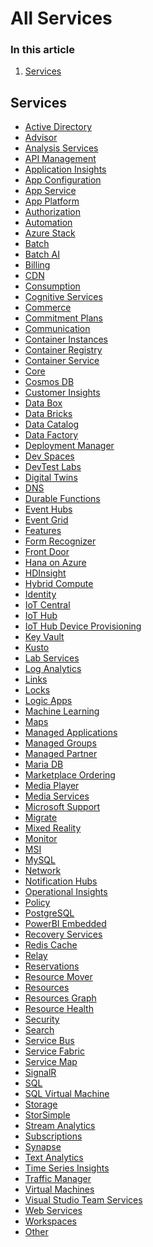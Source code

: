 # All Services

<main id="main" role="main" class="content " data-bi-name="content" lang="en-us" dir="ltr">

<nav id="center-doc-outline" class="doc-outline is-hidden-desktop" data-bi-name="intopic toc" role="navigation" aria-label="On page navigation">
  <h3>In this article</h3>
<ol><li><a href="#services">Services</a></li></ol></nav><h2 id="services" class="heading-anchor"><a class="anchor-link docon docon-link" href="#services" aria-labelledby="services"></a>Services</h2>
<div class="has-margin-top-extra-large has-margin-bottom-extra-large">
    <ul class="has-three-text-columns has-margin-left-none">
            <li class="has-three-text-columns-list-items is-unstyled">	
                <a href="/javascript/api/overview/azure/activedirectory?view=azure-node-latest" data-linktype="relative-path"> Active Directory </a>
            </li>
            <li class="has-three-text-columns-list-items is-unstyled">	
                <a href="/javascript/api/overview/azure/advisor?view=azure-node-latest" data-linktype="relative-path"> Advisor </a>
            </li>
            <li class="has-three-text-columns-list-items is-unstyled">	
                <a href="/javascript/api/overview/azure/analysis-services?view=azure-node-latest" data-linktype="relative-path"> Analysis Services </a>
            </li>
            <li class="has-three-text-columns-list-items is-unstyled">	
                <a href="/javascript/api/overview/azure/apimanagement?view=azure-node-latest" data-linktype="relative-path"> API Management </a>
            </li>
            <li class="has-three-text-columns-list-items is-unstyled">	
                <a href="/javascript/api/overview/azure/applicationinsights?view=azure-node-latest" data-linktype="relative-path"> Application Insights </a>
            </li>
            <li class="has-three-text-columns-list-items is-unstyled">	
                <a href="/javascript/api/overview/azure/appconfiguration?view=azure-node-latest" data-linktype="relative-path"> App Configuration </a>
            </li>
            <li class="has-three-text-columns-list-items is-unstyled">	
                <a href="/javascript/api/overview/azure/appservice?view=azure-node-latest" data-linktype="relative-path"> App Service </a>
            </li>
            <li class="has-three-text-columns-list-items is-unstyled">	
                <a href="/javascript/api/overview/azure/appplatform?view=azure-node-latest" data-linktype="relative-path"> App Platform </a>
            </li>
            <li class="has-three-text-columns-list-items is-unstyled">	
                <a href="/javascript/api/overview/azure/authorization?view=azure-node-latest" data-linktype="relative-path"> Authorization </a>
            </li>
            <li class="has-three-text-columns-list-items is-unstyled">	
                <a href="/javascript/api/overview/azure/automation?view=azure-node-latest" data-linktype="relative-path"> Automation </a>
            </li>
            <li class="has-three-text-columns-list-items is-unstyled">	
                <a href="/javascript/api/overview/azure/azurestack?view=azure-node-latest" data-linktype="relative-path"> Azure Stack </a>
            </li>
            <li class="has-three-text-columns-list-items is-unstyled">	
                <a href="/javascript/api/overview/azure/batch?view=azure-node-latest" data-linktype="relative-path"> Batch </a>
            </li>
            <li class="has-three-text-columns-list-items is-unstyled">	
                <a href="/javascript/api/overview/azure/batchai?view=azure-node-latest" data-linktype="relative-path"> Batch AI </a>
            </li>
            <li class="has-three-text-columns-list-items is-unstyled">	
                <a href="/javascript/api/overview/azure/billing?view=azure-node-latest" data-linktype="relative-path"> Billing </a>
            </li>
            <li class="has-three-text-columns-list-items is-unstyled">	
                <a href="/javascript/api/overview/azure/cdn?view=azure-node-latest" data-linktype="relative-path"> CDN </a>
            </li>
            <li class="has-three-text-columns-list-items is-unstyled">	
                <a href="/javascript/api/overview/azure/consumption?view=azure-node-latest" data-linktype="relative-path"> Consumption </a>
            </li>
            <li class="has-three-text-columns-list-items is-unstyled">	
                <a href="/javascript/api/overview/azure/cognitive-services?view=azure-node-latest" data-linktype="relative-path"> Cognitive Services </a>
            </li>
            <li class="has-three-text-columns-list-items is-unstyled">	
                <a href="/javascript/api/overview/azure/commerce?view=azure-node-latest" data-linktype="relative-path"> Commerce </a>
            </li>
            <li class="has-three-text-columns-list-items is-unstyled">	
                <a href="/javascript/api/overview/azure/commitmentplans?view=azure-node-latest" data-linktype="relative-path"> Commitment Plans </a>
            </li>
            <li class="has-three-text-columns-list-items is-unstyled">	
                <a href="/javascript/api/overview/azure/communication?view=azure-node-latest" data-linktype="relative-path"> Communication </a>
            </li>
            <li class="has-three-text-columns-list-items is-unstyled">	
                <a href="/javascript/api/overview/azure/containerinstances?view=azure-node-latest" data-linktype="relative-path"> Container Instances </a>
            </li>
            <li class="has-three-text-columns-list-items is-unstyled">	
                <a href="/javascript/api/overview/azure/container-registry?view=azure-node-latest" data-linktype="relative-path"> Container Registry </a>
            </li>
            <li class="has-three-text-columns-list-items is-unstyled">	
                <a href="/javascript/api/overview/azure/container-service?view=azure-node-latest" data-linktype="relative-path"> Container Service </a>
            </li>
            <li class="has-three-text-columns-list-items is-unstyled">	
                <a href="/javascript/api/overview/azure/core-http-readme?view=azure-node-latest" data-linktype="relative-path"> Core </a>
            </li>
            <li class="has-three-text-columns-list-items is-unstyled">	
                <a href="/javascript/api/overview/azure/cosmos-db?view=azure-node-latest" data-linktype="relative-path"> Cosmos DB </a>
            </li>
            <li class="has-three-text-columns-list-items is-unstyled">	
                <a href="/javascript/api/overview/azure/customerinsights?view=azure-node-latest" data-linktype="relative-path"> Customer Insights </a>
            </li>
            <li class="has-three-text-columns-list-items is-unstyled">	
                <a href="/javascript/api/overview/azure/databox?view=azure-node-latest" data-linktype="relative-path"> Data Box </a>
            </li>
            <li class="has-three-text-columns-list-items is-unstyled">	
                <a href="/javascript/api/overview/azure/databricks?view=azure-node-latest" data-linktype="relative-path"> Data Bricks </a>
            </li>
            <li class="has-three-text-columns-list-items is-unstyled">	
                <a href="/javascript/api/overview/azure/datacatalog?view=azure-node-latest" data-linktype="relative-path"> Data Catalog </a>
            </li>
            <li class="has-three-text-columns-list-items is-unstyled">	
                <a href="/javascript/api/overview/azure/datafactory?view=azure-node-latest" data-linktype="relative-path"> Data Factory </a>
            </li>
            <li class="has-three-text-columns-list-items is-unstyled">	
                <a href="/javascript/api/overview/azure/deploymentmanager?view=azure-node-latest" data-linktype="relative-path"> Deployment Manager </a>
            </li>
            <li class="has-three-text-columns-list-items is-unstyled">	
                <a href="/javascript/api/overview/azure/devspaces?view=azure-node-latest" data-linktype="relative-path"> Dev Spaces </a>
            </li>
            <li class="has-three-text-columns-list-items is-unstyled">	
                <a href="/javascript/api/overview/azure/devtest-labs?view=azure-node-latest" data-linktype="relative-path"> DevTest Labs </a>
            </li>
            <li class="has-three-text-columns-list-items is-unstyled">	
                <a href="/javascript/api/overview/azure/digitaltwins?view=azure-node-latest" data-linktype="relative-path"> Digital Twins </a>
            </li>
            <li class="has-three-text-columns-list-items is-unstyled">	
                <a href="/javascript/api/overview/azure/dns?view=azure-node-latest" data-linktype="relative-path"> DNS </a>
            </li>
            <li class="has-three-text-columns-list-items is-unstyled">	
                <a href="/javascript/api/overview/azure/activedirectory?view=azure-node-latest" data-linktype="relative-path"> Durable Functions </a>
                  <span>    </span>
            </li>
            <li class="has-three-text-columns-list-items is-unstyled">	
                <a href="/javascript/api/overview/azure/event-hub?view=azure-node-latest" data-linktype="relative-path"> Event Hubs </a>
            </li>
            <li class="has-three-text-columns-list-items is-unstyled">	
                <a href="/javascript/api/overview/azure/eventgrid?view=azure-node-latest" data-linktype="relative-path"> Event Grid </a>
            </li>
            <li class="has-three-text-columns-list-items is-unstyled">	
                <a href="/javascript/api/overview/azure/features?view=azure-node-latest" data-linktype="relative-path"> Features </a>
            </li>
            <li class="has-three-text-columns-list-items is-unstyled">	
                <a href="/javascript/api/overview/azure/ai-form-recognizer-readme?view=azure-node-latest" data-linktype="relative-path"> Form Recognizer </a>
            </li>
            <li class="has-three-text-columns-list-items is-unstyled">	
                <a href="/javascript/api/overview/azure/frontdoor?view=azure-node-latest" data-linktype="relative-path"> Front Door </a>
            </li>
            <li class="has-three-text-columns-list-items is-unstyled">	
                <a href="/javascript/api/overview/azure/hanaonazure?view=azure-node-latest" data-linktype="relative-path"> Hana on Azure </a>
            </li>
            <li class="has-three-text-columns-list-items is-unstyled">	
                <a href="/javascript/api/overview/azure/hdinsight?view=azure-node-latest" data-linktype="relative-path"> HDInsight </a>
            </li>
            <li class="has-three-text-columns-list-items is-unstyled">	
                <a href="/javascript/api/overview/azure/hybridcompute?view=azure-node-latest" data-linktype="relative-path"> Hybrid Compute </a>
            </li>
            <li class="has-three-text-columns-list-items is-unstyled">	
                <a href="/javascript/api/overview/azure/identity-readme?view=azure-node-latest" data-linktype="relative-path"> Identity </a>
            </li>
            <li class="has-three-text-columns-list-items is-unstyled">	
                <a href="/javascript/api/overview/azure/iotcentral?view=azure-node-latest" data-linktype="relative-path"> IoT Central </a>
            </li>
            <li class="has-three-text-columns-list-items is-unstyled">	
                <a href="/javascript/api/overview/azure/iot-hub?view=azure-node-latest" data-linktype="relative-path"> IoT Hub </a>
            </li>
            <li class="has-three-text-columns-list-items is-unstyled">	
                <a href="/javascript/api/overview/azure/iothubdeviceprovisioning?view=azure-node-latest" data-linktype="relative-path"> IoT Hub Device Provisioning </a>
            </li>
            <li class="has-three-text-columns-list-items is-unstyled">	
                <a href="/javascript/api/overview/azure/key-vault-index?view=azure-node-latest" data-linktype="relative-path"> Key Vault </a>
            </li>
            <li class="has-three-text-columns-list-items is-unstyled">	
                <a href="/javascript/api/overview/azure/activedirectory?view=azure-node-latest" data-linktype="relative-path"> Kusto </a>
                  <span>    </span>
            </li>
            <li class="has-three-text-columns-list-items is-unstyled">	
                <a href="/javascript/api/overview/azure/labservices?view=azure-node-latest" data-linktype="relative-path"> Lab Services </a>
            </li>
            <li class="has-three-text-columns-list-items is-unstyled">	
                <a href="/javascript/api/overview/azure/loganalytics?view=azure-node-latest" data-linktype="relative-path"> Log Analytics </a>
            </li>
            <li class="has-three-text-columns-list-items is-unstyled">	
                <a href="/javascript/api/overview/azure/links?view=azure-node-latest" data-linktype="relative-path"> Links </a>
            </li>
            <li class="has-three-text-columns-list-items is-unstyled">	
                <a href="/javascript/api/overview/azure/locks?view=azure-node-latest" data-linktype="relative-path"> Locks </a>
            </li>
            <li class="has-three-text-columns-list-items is-unstyled">	
                <a href="/javascript/api/overview/azure/logic-apps?view=azure-node-latest" data-linktype="relative-path"> Logic Apps </a>
            </li>
            <li class="has-three-text-columns-list-items is-unstyled">	
                <a href="/javascript/api/overview/azure/machinelearning?view=azure-node-latest" data-linktype="relative-path"> Machine Learning </a>
            </li>
            <li class="has-three-text-columns-list-items is-unstyled">	
                <a href="/javascript/api/overview/azure/maps?view=azure-node-latest" data-linktype="relative-path"> Maps </a>
            </li>
            <li class="has-three-text-columns-list-items is-unstyled">	
                <a href="/javascript/api/overview/azure/managedapplications?view=azure-node-latest" data-linktype="relative-path"> Managed Applications </a>
            </li>
            <li class="has-three-text-columns-list-items is-unstyled">	
                <a href="/javascript/api/overview/azure/managedgroups?view=azure-node-latest" data-linktype="relative-path"> Managed Groups </a>
            </li>
            <li class="has-three-text-columns-list-items is-unstyled">	
                <a href="/javascript/api/overview/azure/managedpartner?view=azure-node-latest" data-linktype="relative-path"> Managed Partner </a>
            </li>
            <li class="has-three-text-columns-list-items is-unstyled">	
                <a href="/javascript/api/overview/azure/mariadb?view=azure-node-latest" data-linktype="relative-path"> Maria DB </a>
            </li>
            <li class="has-three-text-columns-list-items is-unstyled">	
                <a href="/javascript/api/overview/azure/marketplaceordering?view=azure-node-latest" data-linktype="relative-path"> Marketplace Ordering </a>
            </li>
            <li class="has-three-text-columns-list-items is-unstyled">	
                <a href="/javascript/api/overview/azure/mediaplayer?view=azure-node-latest" data-linktype="relative-path"> Media Player </a>
            </li>
            <li class="has-three-text-columns-list-items is-unstyled">	
                <a href="/javascript/api/overview/azure/media-services?view=azure-node-latest" data-linktype="relative-path"> Media Services </a>
            </li>
            <li class="has-three-text-columns-list-items is-unstyled">	
                <a href="/javascript/api/overview/azure/microsoftsupport?view=azure-node-latest" data-linktype="relative-path"> Microsoft Support </a>
            </li>
            <li class="has-three-text-columns-list-items is-unstyled">	
                <a href="/javascript/api/overview/azure/migrate?view=azure-node-latest" data-linktype="relative-path"> Migrate </a>
            </li>
            <li class="has-three-text-columns-list-items is-unstyled">	
                <a href="/javascript/api/overview/azure/mixed-reality?view=azure-node-latest" data-linktype="relative-path"> Mixed Reality </a>
            </li>
            <li class="has-three-text-columns-list-items is-unstyled">	
                <a href="/javascript/api/overview/azure/monitor?view=azure-node-latest" data-linktype="relative-path"> Monitor </a>
            </li>
            <li class="has-three-text-columns-list-items is-unstyled">	
                <a href="/javascript/api/overview/azure/msi?view=azure-node-latest" data-linktype="relative-path"> MSI </a>
            </li>
            <li class="has-three-text-columns-list-items is-unstyled">	
                <a href="/javascript/api/overview/azure/mysql?view=azure-node-latest" data-linktype="relative-path"> MySQL </a>
            </li>
            <li class="has-three-text-columns-list-items is-unstyled">	
                <a href="/javascript/api/overview/azure/activedirectory?view=azure-node-latest" data-linktype="relative-path"> Network </a>
                  <span>    </span>
            </li>
            <li class="has-three-text-columns-list-items is-unstyled">	
                <a href="/javascript/api/overview/azure/notification-hubs?view=azure-node-latest" data-linktype="relative-path"> Notification Hubs </a>
            </li>
            <li class="has-three-text-columns-list-items is-unstyled">	
                <a href="/javascript/api/overview/azure/operational-insights?view=azure-node-latest" data-linktype="relative-path"> Operational Insights </a>
            </li>
            <li class="has-three-text-columns-list-items is-unstyled">	
                <a href="/javascript/api/overview/azure/policy?view=azure-node-latest" data-linktype="relative-path"> Policy </a>
            </li>
            <li class="has-three-text-columns-list-items is-unstyled">	
                <a href="/javascript/api/overview/azure/postgresql?view=azure-node-latest" data-linktype="relative-path"> PostgreSQL </a>
            </li>
            <li class="has-three-text-columns-list-items is-unstyled">	
                <a href="/javascript/api/overview/azure/powerbi-embedded?view=azure-node-latest" data-linktype="relative-path"> PowerBI Embedded </a>
            </li>
            <li class="has-three-text-columns-list-items is-unstyled">	
                <a href="/javascript/api/overview/azure/recoveryservices?view=azure-node-latest" data-linktype="relative-path"> Recovery Services </a>
            </li>
            <li class="has-three-text-columns-list-items is-unstyled">	
                <a href="/javascript/api/overview/azure/redis-cache?view=azure-node-latest" data-linktype="relative-path"> Redis Cache </a>
            </li>
            <li class="has-three-text-columns-list-items is-unstyled">	
                <a href="/javascript/api/overview/azure/relay?view=azure-node-latest" data-linktype="relative-path"> Relay </a>
            </li>
            <li class="has-three-text-columns-list-items is-unstyled">	
                <a href="/javascript/api/overview/azure/reservations?view=azure-node-latest" data-linktype="relative-path"> Reservations </a>
            </li>
            <li class="has-three-text-columns-list-items is-unstyled">	
                <a href="/javascript/api/overview/azure/resourcemover?view=azure-node-latest" data-linktype="relative-path"> Resource Mover </a>
            </li>
            <li class="has-three-text-columns-list-items is-unstyled">	
                <a href="/javascript/api/overview/azure/resources?view=azure-node-latest" data-linktype="relative-path"> Resources </a>
            </li>
            <li class="has-three-text-columns-list-items is-unstyled">	
                <a href="/javascript/api/overview/azure/resourcesgraph?view=azure-node-latest" data-linktype="relative-path"> Resources Graph </a>
            </li>
            <li class="has-three-text-columns-list-items is-unstyled">	
                <a href="/javascript/api/overview/azure/resourcehealth?view=azure-node-latest" data-linktype="relative-path"> Resource Health </a>
            </li>
            <li class="has-three-text-columns-list-items is-unstyled">	
                <a href="/javascript/api/overview/azure/security?view=azure-node-latest" data-linktype="relative-path"> Security </a>
            </li>
            <li class="has-three-text-columns-list-items is-unstyled">	
                <a href="/javascript/api/overview/azure/search?view=azure-node-latest" data-linktype="relative-path"> Search </a>
            </li>
            <li class="has-three-text-columns-list-items is-unstyled">	
                <a href="/javascript/api/overview/azure/service-bus?view=azure-node-latest" data-linktype="relative-path"> Service Bus </a>
            </li>
            <li class="has-three-text-columns-list-items is-unstyled">	
                <a href="/javascript/api/overview/azure/service-fabric?view=azure-node-latest" data-linktype="relative-path"> Service Fabric </a>
            </li>
            <li class="has-three-text-columns-list-items is-unstyled">	
                <a href="/javascript/api/overview/azure/service-map?view=azure-node-latest" data-linktype="relative-path"> Service Map </a>
            </li>
            <li class="has-three-text-columns-list-items is-unstyled">	
                <a href="/javascript/api/overview/azure/signalr?view=azure-node-latest" data-linktype="relative-path"> SignalR </a>
            </li>
            <li class="has-three-text-columns-list-items is-unstyled">	
                <a href="/javascript/api/overview/azure/sql?view=azure-node-latest" data-linktype="relative-path"> SQL </a>
            </li>
            <li class="has-three-text-columns-list-items is-unstyled">	
                <a href="/javascript/api/overview/azure/sqlvirtualmachine?view=azure-node-latest" data-linktype="relative-path"> SQL Virtual Machine </a>
            </li>
            <li class="has-three-text-columns-list-items is-unstyled">	
                <a href="/javascript/api/preview-docs/overview/azure/storage/storage-overview" data-linktype="relative-path"> Storage </a>
            </li>
            <li class="has-three-text-columns-list-items is-unstyled">	
                <a href="/javascript/api/overview/azure/storsimple?view=azure-node-latest" data-linktype="relative-path"> StorSimple </a>
            </li>
            <li class="has-three-text-columns-list-items is-unstyled">	
                <a href="/javascript/api/overview/azure/streamanalytics?view=azure-node-latest" data-linktype="relative-path"> Stream Analytics </a>
            </li>
            <li class="has-three-text-columns-list-items is-unstyled">	
                <a href="/javascript/api/overview/azure/subscriptions?view=azure-node-latest" data-linktype="relative-path"> Subscriptions </a>
            </li>
            <li class="has-three-text-columns-list-items is-unstyled">	
                <a href="/javascript/api/overview/azure/synapse?view=azure-node-latest" data-linktype="relative-path"> Synapse </a>
            </li>
            <li class="has-three-text-columns-list-items is-unstyled">	
                <a href="/javascript/api/overview/azure/ai-text-analytics-readme?view=azure-node-latest" data-linktype="relative-path"> Text Analytics </a>
            </li>
            <li class="has-three-text-columns-list-items is-unstyled">	
                <a href="/javascript/api/overview/azure/timeseriesinsights?view=azure-node-latest" data-linktype="relative-path"> Time Series Insights </a>
            </li>
            <li class="has-three-text-columns-list-items is-unstyled">	
                <a href="/javascript/api/overview/azure/traffic-manager?view=azure-node-latest" data-linktype="relative-path"> Traffic Manager </a>
            </li>
            <li class="has-three-text-columns-list-items is-unstyled">	
                <a href="/javascript/api/overview/azure/virtualmachines?view=azure-node-latest" data-linktype="relative-path"> Virtual Machines </a>
            </li>
            <li class="has-three-text-columns-list-items is-unstyled">	
                <a href="/javascript/api/overview/azure/visualstudioteamservices?view=azure-node-latest" data-linktype="relative-path"> Visual Studio Team Services </a>
            </li>
            <li class="has-three-text-columns-list-items is-unstyled">	
                <a href="/javascript/api/overview/azure/webservices?view=azure-node-latest" data-linktype="relative-path"> Web Services </a>
            </li>
            <li class="has-three-text-columns-list-items is-unstyled">	
                <a href="/javascript/api/overview/azure/workspaces?view=azure-node-latest" data-linktype="relative-path"> Workspaces </a>
            </li>
            <li class="has-three-text-columns-list-items is-unstyled">	
                <a href="/javascript/api/overview/azure/other?view=azure-node-latest" data-linktype="relative-path"> Other </a>
            </li>
    </ul>
</div>
</main>
